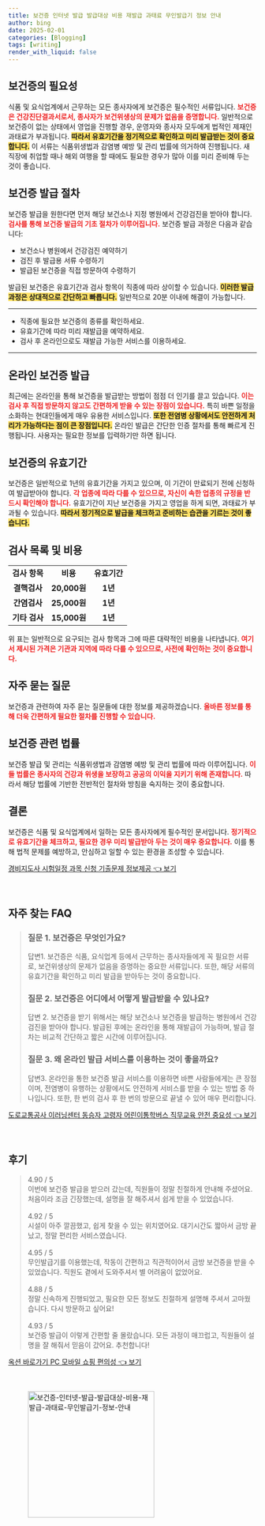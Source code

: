 ```yaml
---
title: 보건증 인터넷 발급 발급대상 비용 재발급 과태료 무인발급기 정보 안내
author: bing
date: 2025-02-01
categories: [Blogging]
tags: [writing]
render_with_liquid: false
---
```



<h2 id='보건증의 필요성'>보건증의 필요성</h2>

<p>식품 및 요식업계에서 근무하는 모든 종사자에게 보건증은 필수적인 서류입니다. <b><span style="color: #ee2323;">보건증은 건강진단결과서로서, 종사자가 보건위생상의 문제가 없음을 증명합니다.</span></b> 일반적으로 보건증이 없는 상태에서 영업을 진행할 경우, 운영자와 종사자 모두에게 법적인 제재인 과태료가 부과됩니다. <b><span style="background-color: #ffe066;">따라서 유효기간을 정기적으로 확인하고 미리 발급받는 것이 중요합니다.</span></b> 이 서류는 식품위생법과 감염병 예방 및 관리 법률에 의거하여 진행됩니다. 새 직장에 취업할 때나 해외 여행을 할 때에도 필요한 경우가 많아 이를 미리 준비해 두는 것이 좋습니다.</p>

<h2 id='보건증 발급 절차'>보건증 발급 절차</h2>

<p>보건증 발급을 원한다면 먼저 해당 보건소나 지정 병원에서 건강검진을 받아야 합니다. <b><span style="color: #ee2323;">검사를 통해 보건증 발급의 기초 절차가 이루어집니다.</span></b> 보건증 발급 과정은 다음과 같습니다:</p>

<ul>
    <li>보건소나 병원에서 건강검진 예약하기</li>
    <li>검진 후 발급용 서류 수령하기</li>
    <li>발급된 보건증을 직접 방문하여 수령하기</li>
</ul>

<p>발급된 보건증은 유효기간과 검사 항목이 직종에 따라 상이할 수 있습니다. <b><span style="background-color: #ffe066;">이러한 발급 과정은 상대적으로 간단하고 빠릅니다.</span></b> 일반적으로 20분 이내에 해결이 가능합니다.</p>

<hr />

<ul>
    <li>직종에 필요한 보건증의 종류를 확인하세요.</li>
    <li>유효기간에 따라 미리 재발급을 예약하세요.</li>
    <li>검사 후 온라인으로도 재발급 가능한 서비스를 이용하세요.</li>
</ul>

<hr />

<h2 id='온라인 보건증 발급'>온라인 보건증 발급</h2>

<p>최근에는 온라인을 통해 보건증을 발급받는 방법이 점점 더 인기를 끌고 있습니다. <b><span style="color: #ee2323;">이는 검사 후 직접 방문하지 않고도 간편하게 받을 수 있는 장점이 있습니다.</span></b> 특히 바쁜 일정을 소화하는 현대인들에게 매우 유용한 서비스입니다. <b><span style="background-color: #ffe066;">또한 전염병 상황에서도 안전하게 처리가 가능하다는 점이 큰 장점입니다.</span></b> 온라인 발급은 간단한 인증 절차를 통해 빠르게 진행됩니다. 사용자는 필요한 정보를 입력하기만 하면 됩니다.</p>

<h2 id='보건증의 유효기간'>보건증의 유효기간</h2>

<p>보건증은 일반적으로 1년의 유효기간을 가지고 있으며, 이 기간이 만료되기 전에 신청하여 발급받아야 합니다. <b><span style="color: #ee2323;">각 업종에 따라 다를 수 있으므로, 자신이 속한 업종의 규정을 반드시 확인해야 합니다.</span></b> 유효기간이 지난 보건증을 가지고 영업을 하게 되면, 과태료가 부과될 수 있습니다. <b><span style="background-color: #ffe066;">따라서 정기적으로 발급을 체크하고 준비하는 습관을 기르는 것이 좋습니다.</span></b></p>

<h2 id='검사 목록 및 비용'>검사 목록 및 비용</h2>

<table>
    <tr>
        <td style="text-align: center; height: 17px;"><b>검사 항목</b></td>
        <td style="text-align: center; height: 17px;"><b>비용</b></td>
        <td style="text-align: center; height: 17px;"><b>유효기간</b></td>
    </tr>
    <tr>
        <td style="text-align: center; height: 17px;"><b>결핵검사</b></td>
        <td style="text-align: center; height: 17px;"><b>20,000원</b></td>
        <td style="text-align: center; height: 17px;"><b>1년</b></td>
    </tr>
    <tr>
        <td style="text-align: center; height: 17px;"><b>간염검사</b></td>
        <td style="text-align: center; height: 17px;"><b>25,000원</b></td>
        <td style="text-align: center; height: 17px;"><b>1년</b></td>
    </tr>
    <tr>
        <td style="text-align: center; height: 17px;"><b>기타 검사</b></td>
        <td style="text-align: center; height: 17px;"><b>15,000원</b></td>
        <td style="text-align: center; height: 17px;"><b>1년</b></td>
    </tr>
</table>

<p>위 표는 일반적으로 요구되는 검사 항목과 그에 따른 대략적인 비용을 나타냅니다. <b><span style="color: #ee2323;">여기서 제시된 가격은 기관과 지역에 따라 다를 수 있으므로, 사전에 확인하는 것이 중요합니다.</span></b></p>

<h2 id='자주 묻는 질문'>자주 묻는 질문</h2>

<p>보건증과 관련하여 자주 묻는 질문들에 대한 정보를 제공하겠습니다. <b><span style="color: #ee2323;">올바른 정보를 통해 더욱 간편하게 필요한 절차를 진행할 수 있습니다.</span></b></p>

<h2 id='보건증 관련 법률'>보건증 관련 법률</h2>

<p>보건증 발급 및 관리는 식품위생법과 감염병 예방 및 관리 법률에 따라 이루어집니다. <b><span style="color: #ee2323;">이들 법률은 종사자의 건강과 위생을 보장하고 공공의 이익을 지키기 위해 존재합니다.</span></b> 따라서 해당 법률에 기반한 전반적인 절차와 방침을 숙지하는 것이 중요합니다.</p>

<h2 id='결론'>결론</h2>

<p>보건증은 식품 및 요식업계에서 일하는 모든 종사자에게 필수적인 문서입니다. <b><span style="color: #ee2323;">정기적으로 유효기간을 체크하고, 필요한 경우 미리 발급받아 두는 것이 매우 중요합니다.</span></b> 이를 통해 법적 문제를 예방하고, 안심하고 일할 수 있는 환경을 조성할 수 있습니다.</p>


<p><a class="click-button" title="경비지도사 시험일정 과목 신청 기출문제 정보제공" href="https://greenforu.github.io/posts/%EA%B2%BD%EB%B9%84%EC%A7%80%EB%8F%84%EC%82%AC-%EC%8B%9C%ED%97%98%EC%9D%BC%EC%A0%95-%EA%B3%BC%EB%AA%A9-%EC%8B%A0%EC%B2%AD-%EA%B8%B0%EC%B6%9C%EB%AC%B8%EC%A0%9C-%EC%A0%95%EB%B3%B4%EC%A0%9C%EA%B3%B5/" rel="dofollow">경비지도사 시험일정 과목 신청 기출문제 정보제공 👈 보기</a></p><br>
<h2 id='자주_찾는_FAQ'>자주 찾는 FAQ</h2>
<div itemscope="" itemtype="https://schema.org/FAQPage"> 
<blockquote> 
<div itemscope="" itemprop="mainEntity" itemtype="https://schema.org/Question"> 
<h3 itemprop="name">질문 1. 보건증은 무엇인가요?</h3> 
<div itemscope="" itemprop="acceptedAnswer" itemtype="https://schema.org/Answer"> 
<span itemprop="text"> 
<p>답변1. 보건증은 식품, 요식업계 등에서 근무하는 종사자들에게 꼭 필요한 서류로, 보건위생상의 문제가 없음을 증명하는 중요한 서류입니다. 또한, 해당 서류의 유효기간을 확인하고 미리 발급을 받아두는 것이 중요합니다.</p> 
</span> 
</div> 
</div> 

<div itemscope="" itemprop="mainEntity" itemtype="https://schema.org/Question"> 
<h3 itemprop="name">질문 2. 보건증은 어디에서 어떻게 발급받을 수 있나요?</h3> 
<div itemscope="" itemprop="acceptedAnswer" itemtype="https://schema.org/Answer"> 
<span itemprop="text"> 
<p>답변 2. 보건증을 받기 위해서는 해당 보건소나 보건증을 발급하는 병원에서 건강검진을 받아야 합니다. 발급된 후에는 온라인을 통해 재발급이 가능하며, 발급 절차는 비교적 간단하고 짧은 시간에 이루어집니다.</p> 
</span> 
</div> 
</div> 

<div itemscope="" itemprop="mainEntity" itemtype="https://schema.org/Question"> 
<h3 itemprop="name">질문 3. 왜 온라인 발급 서비스를 이용하는 것이 좋을까요?</h3> 
<div itemscope="" itemprop="acceptedAnswer" itemtype="https://schema.org/Answer"> 
<span itemprop="text"> 
<p>답변3. 온라인을 통한 보건증 발급 서비스를 이용하면 바쁜 사람들에게는 큰 장점이며, 전염병이 유행하는 상황에서도 안전하게 서비스를 받을 수 있는 방법 중 하나입니다. 또한, 한 번의 검사 후 한 번의 방문으로 끝낼 수 있어 매우 편리합니다.</p> 
</span> 
</div> 
</div> 
</blockquote> 
</div>
<p><a class="click-button" title="도로교통공사 이러닝센터 동승자 고령자 어린이통학버스 직무교육 안전 중요성" href="https://greenforu.github.io/posts/%EB%8F%84%EB%A1%9C%EA%B5%90%ED%86%B5%EA%B3%B5%EC%82%AC-%EC%9D%B4%EB%9F%AC%EB%8B%9D%EC%84%BC%ED%84%B0-%EB%8F%99%EC%8A%B9%EC%9E%90-%EA%B3%A0%EB%A0%B9%EC%9E%90-%EC%96%B4%EB%A6%B0%EC%9D%B4%ED%86%B5%ED%95%99%EB%B2%84%EC%8A%A4-%EC%A7%81%EB%AC%B4%EA%B5%90%EC%9C%A1-%EC%95%88%EC%A0%84-%EC%A4%91%EC%9A%94%EC%84%B1/" rel="dofollow">도로교통공사 이러닝센터 동승자 고령자 어린이통학버스 직무교육 안전 중요성 👈 보기</a></p><br>
<h2 id='후기'>후기</h2>
<div itemscope itemtype="https://schema.org/Product">
  <blockquote>
  <div itemprop="review" itemscope itemtype="https://schema.org/Review">
      <div itemprop="reviewRating" itemscope itemtype="https://schema.org/Rating"> <span itemprop="ratingValue">4.90</span> / <span itemprop="bestRating">5</span> </div>
      <span itemprop="reviewBody">이번에 보건증 발급을 받으러 갔는데, 직원들이 정말 친절하게 안내해 주셨어요. 처음이라 조금 긴장했는데, 설명을 잘 해주셔서 쉽게 받을 수 있었습니다.</span>
  </div>
  <br>
  <div itemprop="review" itemscope itemtype="https://schema.org/Review">
      <div itemprop="reviewRating" itemscope itemtype="https://schema.org/Rating"> <span itemprop="ratingValue">4.92</span> / <span itemprop="bestRating">5</span> </div>
      <span itemprop="reviewBody">시설이 아주 깔끔했고, 쉽게 찾을 수 있는 위치였어요. 대기시간도 짧아서 금방 끝났고, 정말 편리한 서비스였습니다.</span>
  </div>
  <br>
  <div itemprop="review" itemscope itemtype="https://schema.org/Review">
      <div itemprop="reviewRating" itemscope itemtype="https://schema.org/Rating"> <span itemprop="ratingValue">4.95</span> / <span itemprop="bestRating">5</span> </div>
      <span itemprop="reviewBody">무인발급기를 이용했는데, 작동이 간편하고 직관적이어서 금방 보건증을 받을 수 있었습니다. 직원도 곁에서 도와주셔서 별 어려움이 없었어요.</span>
  </div>
  <br>
  <div itemprop="review" itemscope itemtype="https://schema.org/Review">
      <div itemprop="reviewRating" itemscope itemtype="https://schema.org/Rating"> <span itemprop="ratingValue">4.88</span> / <span itemprop="bestRating">5</span> </div>
      <span itemprop="reviewBody">정말 신속하게 진행되었고, 필요한 모든 정보도 친절하게 설명해 주셔서 고마웠습니다. 다시 방문하고 싶어요!</span>
  </div>
  <br>
  <div itemprop="review" itemscope itemtype="https://schema.org/Review">
      <div itemprop="reviewRating" itemscope itemtype="https://schema.org/Rating"> <span itemprop="ratingValue">4.93</span> / <span itemprop="bestRating">5</span> </div>
      <span itemprop="reviewBody">보건증 발급이 이렇게 간편할 줄 몰랐습니다. 모든 과정이 매끄럽고, 직원들이 설명을 잘 해줘서 믿음이 갔어요. 추천합니다!</span>
  </div>
  </blockquote>
</div>
<p><a class="click-button" title="옥션 바로가기 PC 모바일 쇼핑 편의성" href="https://greenforu.github.io/posts/%EC%98%A5%EC%85%98-%EB%B0%94%EB%A1%9C%EA%B0%80%EA%B8%B0-PC-%EB%AA%A8%EB%B0%94%EC%9D%BC-%EC%87%BC%ED%95%91-%ED%8E%B8%EC%9D%98%EC%84%B1/" rel="dofollow">옥션 바로가기 PC 모바일 쇼핑 편의성 👈 보기</a></p><br>
<figure class="image"><img src="https://greenforu.github.io/assets/img/thumbnail/보건증-인터넷-발급-발급대상-비용-재발급-과태료-무인발급기-정보-안내.webp" alt="보건증-인터넷-발급-발급대상-비용-재발급-과태료-무인발급기-정보-안내" width="256" height="256"></figure>